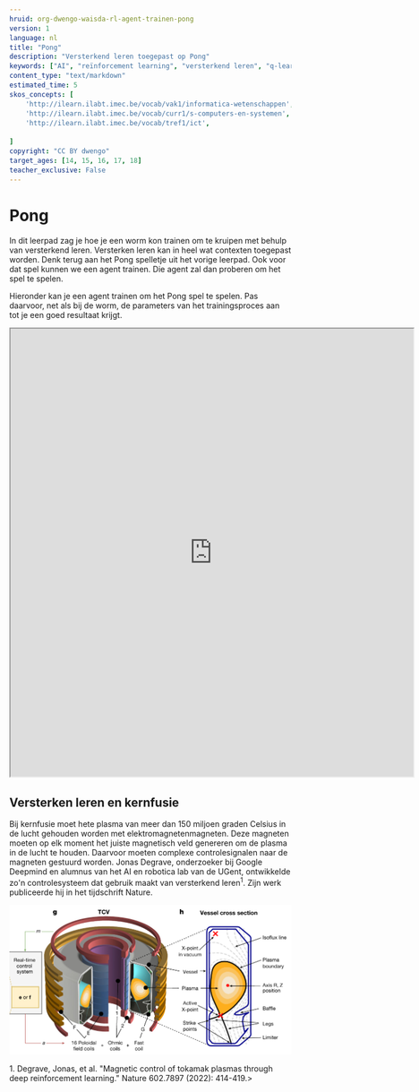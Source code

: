 ```yaml
---
hruid: org-dwengo-waisda-rl-agent-trainen-pong
version: 1
language: nl
title: "Pong"
description: "Versterkend leren toegepast op Pong"
keywords: ["AI", "reïnforcement learning", "versterkend leren", "q-learning", "q-tabel", "exploratie", "exploitatie"]
content_type: "text/markdown"
estimated_time: 5
skos_concepts: [
    'http://ilearn.ilabt.imec.be/vocab/vak1/informatica-wetenschappen', 
    'http://ilearn.ilabt.imec.be/vocab/curr1/s-computers-en-systemen',
    'http://ilearn.ilabt.imec.be/vocab/tref1/ict',

]
copyright: "CC BY dwengo"
target_ages: [14, 15, 16, 17, 18]
teacher_exclusive: False
---
```


# Pong

In dit leerpad zag je hoe je een worm kon trainen om te kruipen met behulp van versterkend leren. Versterken leren kan in heel wat contexten toegepast worden. Denk terug aan het Pong spelletje uit het vorige leerpad. Ook voor dat spel kunnen we een agent trainen. Die agent zal dan proberen om het spel te spelen. 

Hieronder kan je een agent trainen om het Pong spel te spelen. Pas daarvoor, net als bij de worm, de parameters van het trainingsproces aan tot je een goed resultaat krijgt.

<iframe src="https://dwengo.org/pong" title="Voorbeeld van een convolutie" width="720px" height="800px"></iframe>

<div class="dwengo-content sideinfo">
<h2 class="title">Versterken leren en kernfusie</h2>
<div class="content">
<p>Bij kernfusie moet hete plasma van meer dan 150 miljoen graden Celsius in de lucht gehouden worden met elektromagnetenmagneten. Deze magneten moeten op elk moment het juiste magnetisch veld genereren om de plasma in de lucht te houden. Daarvoor moeten complexe controlesignalen naar de magneten gestuurd worden. Jonas Degrave, onderzoeker bij Google Deepmind en alumnus van het AI en robotica lab van de UGent, ontwikkelde zo'n controlesysteem dat gebruik maakt van versterkend leren<sup>1</sup>. Zijn werk publiceerde hij in het tijdschrift Nature.</p>
<img src="img/fusion.png"></img>  
<p>1. Degrave, Jonas, et al. "Magnetic control of tokamak plasmas through deep reinforcement learning." Nature 602.7897 (2022): 414-419.>
</div>
</div>